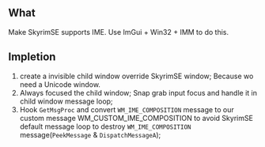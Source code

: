 ## What

Make SkyrimSE supports IME. Use ImGui + Win32 + IMM to do this.

## Impletion

1. create a invisible child window override SkyrimSE window;
   Because wo need a Unicode window.
2. Always focused the child window;
   Snap grab input focus and handle it in child window message loop;
3. Hook `GetMsgProc` and convert `WM_IME_COMPOSITION` message to our custom message WM_CUSTOM_IME_COMPOSITION
to avoid SkyrimSE default message loop to destroy `WM_IME_COMPOSITION` message(`PeekMessage` & `DispatchMessageA`);